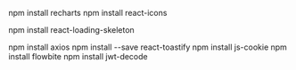 
<!-- install chart and icon -->
npm install recharts
npm install react-icons

<!-- install loading -->

npm install react-loading-skeleton

<!-- vinhnt -->
npm install axios
npm install --save react-toastify
npm install js-cookie
npm install flowbite
npm install jwt-decode

